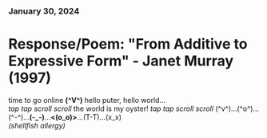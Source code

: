 ### January 30, 2024  
# Response/Poem: "From Additive to Expressive Form" - Janet Murray (1997)  

time to go online **(^V^)**
hello puter, hello world...  
*tap tap scroll scroll* the world is my oyster! 
*tap tap scroll scroll* (^v^)...(^o^)...(^-^)...**(-_-)**...**<(o_o)>**...(T-T)...(x_x)    
                                                                          *(shellfish allergy)*  


